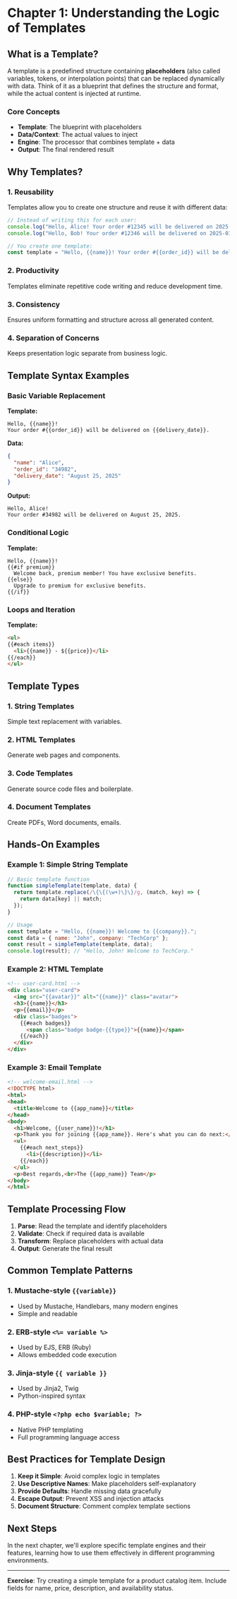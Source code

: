 # Chapter 1: Understanding the Logic of Templates

## What is a Template?

A template is a predefined structure containing **placeholders** (also called variables, tokens, or interpolation points) that can be replaced dynamically with data. Think of it as a blueprint that defines the structure and format, while the actual content is injected at runtime.

### Core Concepts

- **Template**: The blueprint with placeholders
- **Data/Context**: The actual values to inject
- **Engine**: The processor that combines template + data
- **Output**: The final rendered result

## Why Templates?

### 1. **Reusability**
Templates allow you to create one structure and reuse it with different data:

```javascript
// Instead of writing this for each user:
console.log("Hello, Alice! Your order #12345 will be delivered on 2025-01-15");
console.log("Hello, Bob! Your order #12346 will be delivered on 2025-01-16");

// You create one template:
const template = "Hello, {{name}}! Your order #{{order_id}} will be delivered on {{delivery_date}}";
```

### 2. **Productivity**
Templates eliminate repetitive code writing and reduce development time.

### 3. **Consistency**
Ensures uniform formatting and structure across all generated content.

### 4. **Separation of Concerns**
Keeps presentation logic separate from business logic.

## Template Syntax Examples

### Basic Variable Replacement

**Template:**
```text
Hello, {{name}}!
Your order #{{order_id}} will be delivered on {{delivery_date}}.
```

**Data:**
```json
{
  "name": "Alice",
  "order_id": "34982",
  "delivery_date": "August 25, 2025"
}
```

**Output:**
```text
Hello, Alice!
Your order #34982 will be delivered on August 25, 2025.
```

### Conditional Logic

**Template:**
```text
Hello, {{name}}!
{{#if premium}}
  Welcome back, premium member! You have exclusive benefits.
{{else}}
  Upgrade to premium for exclusive benefits.
{{/if}}
```

### Loops and Iteration

**Template:**
```html
<ul>
{{#each items}}
  <li>{{name}} - ${{price}}</li>
{{/each}}
</ul>
```

## Template Types

### 1. **String Templates**
Simple text replacement with variables.

### 2. **HTML Templates**
Generate web pages and components.

### 3. **Code Templates**
Generate source code files and boilerplate.

### 4. **Document Templates**
Create PDFs, Word documents, emails.

## Hands-On Examples

### Example 1: Simple String Template

```javascript
// Basic template function
function simpleTemplate(template, data) {
  return template.replace(/\{\{(\w+)\}\}/g, (match, key) => {
    return data[key] || match;
  });
}

// Usage
const template = "Hello, {{name}}! Welcome to {{company}}.";
const data = { name: "John", company: "TechCorp" };
const result = simpleTemplate(template, data);
console.log(result); // "Hello, John! Welcome to TechCorp."
```

### Example 2: HTML Template

```html
<!-- user-card.html -->
<div class="user-card">
  <img src="{{avatar}}" alt="{{name}}" class="avatar">
  <h3>{{name}}</h3>
  <p>{{email}}</p>
  <div class="badges">
    {{#each badges}}
      <span class="badge badge-{{type}}">{{name}}</span>
    {{/each}}
  </div>
</div>
```

### Example 3: Email Template

```html
<!-- welcome-email.html -->
<!DOCTYPE html>
<html>
<head>
  <title>Welcome to {{app_name}}</title>
</head>
<body>
  <h1>Welcome, {{user_name}}!</h1>
  <p>Thank you for joining {{app_name}}. Here's what you can do next:</p>
  <ul>
    {{#each next_steps}}
      <li>{{description}}</li>
    {{/each}}
  </ul>
  <p>Best regards,<br>The {{app_name}} Team</p>
</body>
</html>
```

## Template Processing Flow

1. **Parse**: Read the template and identify placeholders
2. **Validate**: Check if required data is available
3. **Transform**: Replace placeholders with actual data
4. **Output**: Generate the final result

## Common Template Patterns

### 1. **Mustache-style** `{{variable}}`
- Used by Mustache, Handlebars, many modern engines
- Simple and readable

### 2. **ERB-style** `<%= variable %>`
- Used by EJS, ERB (Ruby)
- Allows embedded code execution

### 3. **Jinja-style** `{{ variable }}`
- Used by Jinja2, Twig
- Python-inspired syntax

### 4. **PHP-style** `<?php echo $variable; ?>`
- Native PHP templating
- Full programming language access

## Best Practices for Template Design

1. **Keep it Simple**: Avoid complex logic in templates
2. **Use Descriptive Names**: Make placeholders self-explanatory
3. **Provide Defaults**: Handle missing data gracefully
4. **Escape Output**: Prevent XSS and injection attacks
5. **Document Structure**: Comment complex template sections

## Next Steps

In the next chapter, we'll explore specific template engines and their features, learning how to use them effectively in different programming environments.

---

**Exercise**: Try creating a simple template for a product catalog item. Include fields for name, price, description, and availability status.
